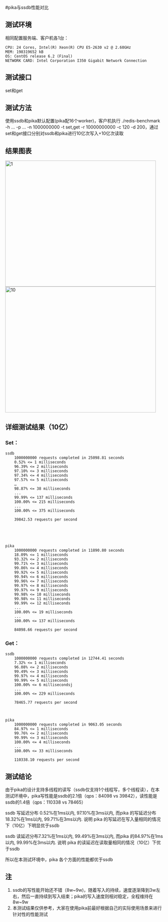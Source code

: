 #pika与ssdb性能对比

## 测试环境

相同配置服务端、客户机各1台：

    CPU: 24 Cores, Intel(R) Xeon(R) CPU E5-2630 v2 @ 2.60GHz
    MEM: 198319652 kB
    OS: CentOS release 6.2 (Final)
    NETWORK CARD: Intel Corporation I350 Gigabit Network Connection
 
## 测试接口
set和get

## 测试方法

使用ssdb和pika默认配置(pika配16个worker)，客户机执行 ./redis-benchmark -h ... -p ... -n 1000000000 -t set,get -r 10000000000 -c 120 -d 200，通过set和get接口分别对ssdb和pika进行10亿次写入+10亿次读取

## 结果图表
<img src="http://imgur.com/rGMZmpD.png" height = "400" width = "480" alt="1">
<img src="http://imgur.com/gnwMDof.png" height = "400" width = "480" alt="10">

## 详细测试结果（10亿）

### Set：

	ssdb
        1000000000 requests completed in 25098.81 seconds
		0.52% <= 1 milliseconds 
		96.39% <= 2 milliseconds 
		97.10% <= 3 milliseconds 
		97.34% <= 4 milliseconds 
		97.57% <= 5 milliseconds
		…
		98.87% <= 38 milliseconds
		...
		99.99% <= 137 milliseconds
		100.00% <= 215 milliseconds
		...
		100.00% <= 375 milliseconds
		
		39842.53 requests per second
	

	
	
		
	pika
        1000000000 requests completed in 11890.80 seconds
		18.09% <= 1 milliseconds
		93.32% <= 2 milliseconds
		99.71% <= 3 milliseconds
		99.86% <= 4 milliseconds
		99.92% <= 5 milliseconds
		99.94% <= 6 milliseconds
		99.96% <= 7 milliseconds
		99.97% <= 8 milliseconds
		99.97% <= 9 milliseconds
		99.98% <= 10 milliseconds
		99.98% <= 11 milliseconds
		99.99% <= 12 milliseconds
		...
		100.00% <= 19 milliseconds
		...
		100.00% <= 137 milliseconds
		
		84098.66 requests per second
		
### Get：

	ssdb
		1000000000 requests completed in 12744.41 seconds
        7.32% <= 1 milliseconds
		96.08% <= 2 milliseconds
		99.49% <= 3 milliseconds
		99.97% <= 4 milliseconds
		99.99% <= 5 milliseconds
		100.00% <= 6 millisecondsj
		...
		100.00% <= 229 milliseconds
		
		78465.77 requests per second
	
	
	
	pika
        1000000000 requests completed in 9063.05 seconds
		84.97% <= 1 milliseconds
		99.76% <= 2 milliseconds
		99.99% <= 3 milliseconds
		100.00% <= 4 milliseconds
		...
		100.00% <= 33 milliseconds
		
		110338.10 requests per second
		
## 测试结论

由于pika的设计支持多线程的读写（ssdb仅支持1个线程写，多个线程读），在本测试环境中，pika写性能是ssdb的2.1倍（qps：84098 vs 39842），读性能是ssdb的1.4倍（qps：110338 vs 78465）

ssdb 写延迟分布 0.52%在1ms以内, 97.10%在3ms以内, 而pika 的写延迟分布18.32%在1ms以内, 99.71%在3ms以内. 说明 pika 的写延迟在写入量相同的情况下（10亿）下明显优于ssdb

ssdb 读延迟分布7.32%在1ms以内, 99.49%在3ms以内, 而pika 的84.97%在1ms以内, 99.99%在3ms以内. 说明 pika 的读延迟在读取量相同的情况（10亿）下优于ssdb

所以在本测试环境中，pika 各个方面的性能都优于ssdb

## 注

1. ssdb的写性能开始还不错（8w\~9w)，随着写入的持续，速度逐渐降到3w左右，然后一直持续到写入结束；pika的写入速度则相对稳定，全程维持在8w\~9w
2. 本测试结果仅供参考，大家在使用pika前最好根据自己的实际使用场景来进行针对性的性能测试

		